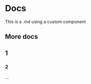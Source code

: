 <script setup>
import count from '../../component/count.vue'
</script>

# Docs

This is a .md using a custom component

<count />

## More docs

## 1

### 2

...
